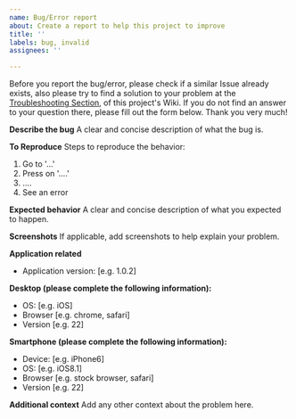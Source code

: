 ```yaml
---
name: Bug/Error report
about: Create a report to help this project to improve
title: ''
labels: bug, invalid
assignees: ''

---
```


Before you report the bug/error, please check if a similar Issue already exists, also please try to find a solution to your problem at the [Troubleshooting Section](https://github.com/tsinis/app_icon_tools/wiki/Troubleshooting), of this project's Wiki. If you do not find an answer to your question there, please fill out the form below. Thank you very much!

**Describe the bug**
A clear and concise description of what the bug is.

**To Reproduce**
Steps to reproduce the behavior:
1. Go to '...'
2. Press on '....'
3. ....
4. See an error

**Expected behavior**
A clear and concise description of what you expected to happen.

**Screenshots**
If applicable, add screenshots to help explain your problem.

**Application related**
 - Application version: [e.g. 1.0.2]

**Desktop (please complete the following information):**
 - OS: [e.g. iOS]
 - Browser [e.g. chrome, safari]
 - Version [e.g. 22]

**Smartphone (please complete the following information):**
 - Device: [e.g. iPhone6]
 - OS: [e.g. iOS8.1]
 - Browser [e.g. stock browser, safari]
 - Version [e.g. 22]

**Additional context**
Add any other context about the problem here.
